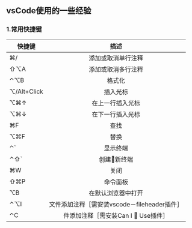 [//]: # (2017-07-27  other)
## vsCode使用的一些经验

### 1.常用快捷键
| 快捷键 | 描述 |
| ----- |:------:|
| ⌘/  | 添加或取消单行注释 |
| ⇧⌥A | 添加或取消多行注释 |
| ⌃⌥B | 格式化      |
| ⌥/Alt+Click | 插入光标      |
| ⌥⌘↑ | 在上一行插入光标      |
| ⌥⌘↓ | 在下一行插入光标      |
| ⌘F | 查找      |
| ⌥⌘F | 替换      |
| ⌃` | 显示终端      |
| ⌃⇧` | 创建新终端      |
| ⌘W | 关闭      |
| ⇧⌘P | 命令面板      |
| ⌥B | 在默认浏览器中打开      |
| ⌃⌥I | 文件添加注释［需安装vscode－fileheader插件］|
| ⌃C | 件添加注释［需安装Can I  Use插件］|